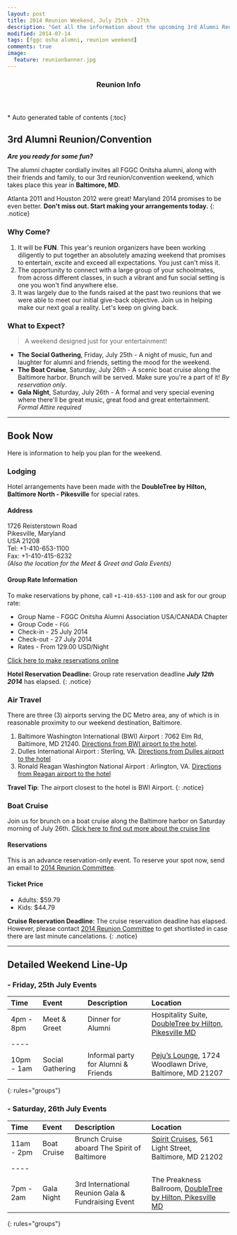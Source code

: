 ```yaml
---
layout: post
title: 2014 Reunion Weekend, July 25th - 27th
description: "Get all the information about the upcoming 3rd Alumni Reunion Weekend."
modified: 2014-07-14
tags: [fggc osha alumni, reunion weekend]
comments: true
image:
  feature: reunionbanner.jpg
---
```


<section id="table-of-contents" class="toc">
  <header>
    <h3>Reunion Info</h3>
  </header>
<div id="drawer" markdown="1">
*  Auto generated table of contents
{:toc}
</div>
</section><!-- /#table-of-contents -->

## 3rd Alumni Reunion/Convention 

**_Are you ready for some fun?_**
<br>

The alumni chapter cordially invites all FGGC Onitsha alumni, along with their friends and family, to our 3rd reunion/convention weekend, which takes place this year in **Baltimore, MD**. 

Atlanta 2011 and Houston 2012 were great! Maryland 2014 promises to be even better. **Don't miss out. Start making your arrangements today.**
{: .notice}


### Why Come?

1. It will be **FUN**. This year's reunion organizers have been working diligently to put together an absolutely amazing weekend that promises to entertain, excite and exceed all expectations. You just can't miss it.
2. The opportunity to connect with a large group of your schoolmates, from across different classes, in such a vibrant and fun social setting is one you won't find anywhere else.
3. It was largely due to the funds raised at the past two reunions that we were able to meet our initial give-back objective. Join us in helping make our next goal a reality. Let's keep on giving back.

### What to Expect?

> A weekend designed just for your entertainment!

* **The Social Gathering**, Friday, July 25th - A night of music, fun and laughter for alumni and friends, setting the mood for the weekend. 
* **The Boat Cruise**, Saturday, July 26th - A scenic boat cruise along the Baltimore harbor. Brunch will be served. Make sure you're a part of it! *By reservation only*. 
* **Gala Night**, Saturday, July 26th - A formal and very special evening where there'll be great music, great food and great entertainment. *Formal Attire required*

---

## Book Now

Here is information to help you plan for the weekend.

### Lodging

Hotel arrangements have been made with the **DoubleTree by Hilton, Baltimore North - Pikesville** for special rates.

#### Address 
1726 Reisterstown Road  
Pikesville, Maryland  
USA 21208  
Tel: +1-410-653-1100  
Fax: +1-410-415-6232  
_(Also the location for the Meet & Greet and Gala Events)_ 

#### Group Rate Information
To make reservations by phone, call `+1-410-653-1100` and ask for our group rate: 
 
* Group Name - FGGC Onitsha Alumni Association USA/CANADA Chapter
* Group Code -  `FGG`  
* Check-in -  25 July 2014  
* Check-out -  27 July 2014  
* Rates - From 129.00 USD/Night

[Click here to make reservations online](http://doubletree.hilton.com/en/dt/groups/personalized/P/PIKDTDT-FGG-20140725/index.jhtml?WT.mc_id=POG)

**Hotel Reservation Deadline:** Group rate reservation deadline **_July 12th 2014_** has elapsed. 
{: .notice}

### Air Travel

There are three (3) airports serving the DC Metro area, any of which is in reasonable proximity to our weekend destination, Baltimore.  

1. Baltimore Washington International (BWI) Airport : 7062 Elm Rd, Baltimore, MD 21240. [Directions from BWI airport to the hotel](https://www.google.com/maps/dir/Baltimore%2FWashington+International+Thurgood+Marshall+Airport,+Baltimore,+MD+21240/Doubletree-Hilton,+1726+Reisterstown+Rd,+Pikesville,+MD+21208/@39.3231229,-76.7082724,10z/am=t/data=!3m1!4b1!4m13!4m12!1m5!1m1!1s0x89b7e2fcbbc2e00b:0x150cfa971740!2m2!1d-76.668392!2d39.177404!1m5!1m1!1s0x89c819fff9cb969b:0xf28af64b84a5bd2a!2m2!1d-76.733504!2d39.382552).   
2. Dulles International Airport : Sterling, VA. [Directions from Dulles airport to the hotel](https://www.google.com/maps/dir/Saarinen+Cir,+Sterling,+VA+20166/Doubletree-Hilton,+1726+Reisterstown+Rd,+Pikesville,+MD+21208/@39.2417889,-77.0649557,9z/am=t/data=!3m1!4b1!4m16!4m15!1m5!1m1!1s0x89b6474a7ed7bea5:0x682df475ac464a5f!2m2!1d-77.4468244!2d38.9555763!1m5!1m1!1s0x89c819fff9cb969b:0xf28af64b84a5bd2a!2m2!1d-76.733504!2d39.382552!2m1!6e4!3e0) 
3. Ronald Reagan Washington National Airport : Arlington, VA. [Directions from Reagan airport to the hotel](https://www.google.com/maps/dir/Ronald+Reagan+Washington+National+Airport,+Arlington,+VA+22202/Doubletree-Hilton,+1726+Reisterstown+Rd,+Pikesville,+MD+21208/@39.2015756,-76.8513308,9z/am=t/data=!3m1!4b1!4m16!4m15!1m5!1m1!1s0x89b7b731402fe095:0x4168af016d076bad!2m2!1d-77.040231!2d38.851242!1m5!1m1!1s0x89c819fff9cb969b:0xf28af64b84a5bd2a!2m2!1d-76.733504!2d39.382552!2m1!6e4!3e0)   

**Travel Tip**: The airport closest to the hotel is BWI Airport. 
{: .notice} 

### Boat Cruise 

Join us for brunch on a boat cruise along the Baltimore harbor on Saturday morning of July 26th. [Click here to find out more about the cruise line](http://www.spiritcruises.com/baltimore/about)

#### Reservations

This is an advance reservation-only event. To reserve your spot now, send an email to [2014 Reunion Committee](mailto:maryland2014@fggconitsha.com).

#### Ticket Price
* Adults: $59.79  
* Kids: $44.79   

**Cruise Reservation Deadline**: The cruise reservation deadline has elapsed. However, please contact [2014 Reunion Committee](mailto:maryland2014@fggconitsha.com) to get shortlisted in case there are last minute cancelations.
{: .notice}

---

## Detailed Weekend Line-Up

### - Friday, 25th July Events

| Time | Event | Description | Location |
|:--------|:--------|:-------|:--------|
| 4pm - 8pm | Meet & Greet   |  Dinner for Alumni   | Hospitality Suite, [DoubleTree by Hilton, Pikesville MD](http://doubletree3.hilton.com/en/hotels/maryland/doubletree-by-hilton-hotel-baltimore-north-pikesville-PIKDTDT/index.html)  |
|----
| 10pm - 1am | Social Gathering   |  Informal party for Alumni & Friends   | [Peju’s Lounge](http://www.pejuskitchen.com), 1724 Woodlawn Drive, Baltimore, MD 21207  |
{: rules="groups"}

### - Saturday, 26th July Events

| Time | Event | Description | Location |
|:--------|:--------|:-------|:--------|
| 11am - 2pm | Boat Cruise  | Brunch Cruise aboard The Spirit of Baltimore  | [Spirit Cruises](http://www.spiritcruises.com/baltimore),  561 Light Street, Baltimore, MD 21202   |
|----
| 7pm - 2am | Gala Night  |  3rd International Reunion Gala & Fundraising Event  | The Preakness Ballroom, [DoubleTree by Hilton, Pikesville MD](http://doubletree3.hilton.com/en/hotels/maryland/doubletree-by-hilton-hotel-baltimore-north-pikesville-PIKDTDT/index.html) |
{: rules="groups"}

